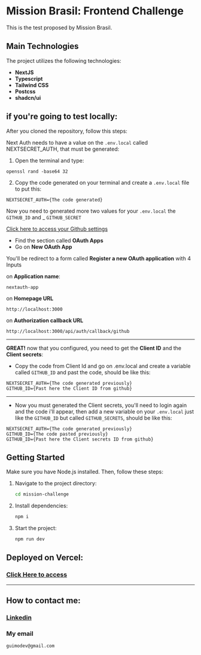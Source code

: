 # Mission Brasil: Frontend Challenge

This is the test proposed by Mission Brasil.

## Main Technologies

The project utilizes the following technologies:

- **NextJS**
- **Typescript**
- **Tailwind CSS**
- **Postcss**
- **shadcn/ui**

## if you're going to test locally:

After you cloned the repository, follow this steps:

Next Auth needs to have a value on the `.env.local` called NEXTSECRET_AUTH, that must be generated:

1. Open the terminal and type:

```
openssl rand -base64 32
```

2. Copy the code generated on your terminal and create a `.env.local` file to put this:

```
NEXTSECRET_AUTH={The code generated}
```

Now you need to generated more two values for your `.env.local` the `GITHUB_ID` and \_ `GITHUB_SECRET`

[Click here to access your Github settings ](https://github.com/settings/apps)

- Find the section called **OAuth Apps**
- Go on **New OAuth App**

You'll be redirect to a form called **Register a new OAuth application** with 4 Inputs

on **Application name**:

```
nextauth-app
```

on **Homepage URL**

```
http://localhost:3000
```

on **Authorization callback URL**

```
http://localhost:3000/api/auth/callback/github
```

---

**GREAT!** now that you configured, you need to get the **Client ID** and the **Client secrets**:

- Copy the code from Client Id and go on .env.local and create a variable called `GITHUB_ID` and past the code, should be like this:

```
NEXTSECRET_AUTH={The code generated previously}
GITHUB_ID={Past here the Client ID from github}
```

---

- Now you must generated the Client secrets, you'll need to login again and the code i'll appear, then add a new variable on your `.env.local` just like the `GITHUB_ID` but called `GITHUB_SECRETS`, should be like this:

```
NEXTSECRET_AUTH={The code generated previously}
GITHUB_ID={The code pasted previously}
GITHUB_ID={Past here the Client secrets ID from github}
```

## Getting Started

Make sure you have Node.js installed. Then, follow these steps:

1. Navigate to the project directory:

   ```bash
   cd mission-challenge
   ```

2. Install dependencies:

   ```bash
   npm i
   ```

3. Start the project:

   ```bash
   npm run dev
   ```

## Deployed on Vercel:

### [Click Here to access](mission-challenge-guimo.vercel.app)

---

## How to contact me:

### [Linkedin](https://www.linkedin.com/in/guim0-dev)

### My email

```
guimodev@gmail.com
```
